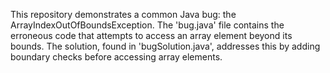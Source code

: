 This repository demonstrates a common Java bug: the ArrayIndexOutOfBoundsException. The 'bug.java' file contains the erroneous code that attempts to access an array element beyond its bounds.  The solution, found in 'bugSolution.java', addresses this by adding boundary checks before accessing array elements.